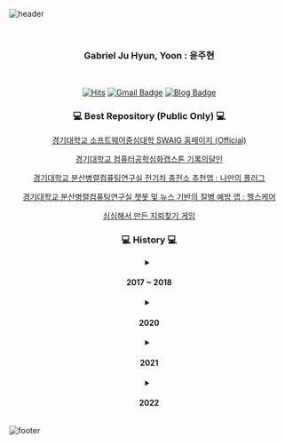 ![header](https://capsule-render.vercel.app/api?type=waving&&color=gradient&height=100&section=header&fontSize=90)

<div align = "center">
    <br>
    <h3>Gabriel Ju Hyun, Yoon : 윤주현</h3>
    <br>
    
[![Hits](https://hits.seeyoufarm.com/api/count/incr/badge.svg?url=https%3A%2F%2Fgithub.com%2Fgabrielyoon7&count_bg=%2379C83D&title_bg=%23555555&icon=&icon_color=%23E7E7E7&title=hits&edge_flat=false)](https://hits.seeyoufarm.com) [![Gmail Badge](https://img.shields.io/badge/Gmail-d14836?style=flat-square&logo=Gmail&logoColor=white&link=mailto:gabrielyoon7@gmail.com)](mailto:gabrielyoon7@gmail.com)
[![Blog Badge](http://img.shields.io/badge/-Blog-green?style=flat-square&link=https://leirbag.tistory.com/)](https://leirbag.tistory.com/)
    

<h3>💻 Best Repository (Public Only) 💻</h3>

 	
[경기대학교 소프트웨어중심대학 SWAIG 홈페이지 (Official)](https://github.com/gabrielyoon7/webp2021)
    
[경기대학교 컴퓨터공학심화캡스톤 기록의달인](https://github.com/gabrielyoon7/GIDAL)
    
[경기대학교 분산병렬컴퓨팅연구실 전기차 충전소 추천앱 : 나만의 플러그](https://github.com/KGU-DCS-LAB/myPlug)
    
[경기대학교 분산병렬컴퓨팅연구실 챗봇 및 뉴스 기반의 질병 예방 앱 : 헬스케어](https://github.com/KGU-DCS-LAB/health_app)
    
[심심해서 만든 지뢰찾기 게임](https://github.com/gabrielyoon7/Minesweeper-by-Python3)
    

    
    
<h3>💻 History 💻</h3>

<details>
    <summary><h4> 2017 ~ 2018 </h4></summary>
    경기대학교 컴퓨터공학부 입학과 동시에 군휴학
</details>

<details>
    <summary><h4> 2020 </h4></summary>
    
경기대학교 감성SW교육센터 SW기초교과 튜터 / Python (`20.09 ~ 20.12`)
    
[경기대학교 컴퓨터공학부 홈페이지](http://cs.kyonggi.ac.kr) 관리 프로젝트 (CS-HOME) 5기 `팀장` (`20.10 ~ 21.02`)
</details>    
    
<details>
    <summary><h4> 2021 </h4></summary>
    
경기대학교 감성SW교육센터 SW기초교과 튜터 `대표` / Python (`21.03 ~ 21.06`)
    
[경기대학교 인공지능전공 홈페이지](http://ai.kyonggi.ac.kr) 제작 및 서비스 (CS-HOME)  (`21.01 ~ 21.02`)

[경기대학교 컴퓨터공학부 홈페이지](http://cs.kyonggi.ac.kr) 관리 프로젝트 (CS-HOME) 6기 `팀장` (`21.03 ~ 21.12`)
    
[경기대학교 컴퓨터공학부 홈페이지](http://ai.kyonggi.ac.kr) 사물함 신청 서비스 프로젝트 진행 (CS-HOME) (`21.03 ~ 21.06`)
    
2021-1 경기대학교 BARUN 문제해결 프로젝트 (세.나.페 팀) 우수상 (학과 홈페이지 사물함 신청 서비스) (`21.06`)

[경기대학교 소프트웨어중심대학 SWAIG 홈페이지](http://swaig.kyonggi.ac.kr:8080) 제작 및 서비스 (CS-HOME) (`21.06 ~ 21.08`)

경기대학교 AI컴퓨터공학부 분산병렬컴퓨팅연구실 학부연구생 (`21.07~`)

경기대학교 감성SW교육센터 SW기초교과 튜터 `대표` / Python (`21.09 ~ 21.12`)

경기대학교 AI컴퓨터공학부 객체지향프로그래밍 튜터 / Java (`21.09 ~ 21.12`)

[경기대학교 컴퓨터공학부 홈페이지](http://ai.kyonggi.ac.kr) 졸업 요건 분석 서비스 프로젝트 진행 (`21.09 ~ 21.12`)
    
2021-2 경기대학교 BARUN 문제해결 프로젝트 (세.나.페 팀) 장려상 (학과 홈페이지 졸업 요건 분석 서비스) (`21.12`)

2021-2 경기대학교 SW상상기업 (아보카도 팀) 장려상 : 중소기업/소상공인을 위한 웹 제작 플랫폼 (`21.10 ~ 21.11`)
    
2021 추계 한국정보기술학회 대학생논문경진대회 동상 : 자기 주도적 여행 계획수립을 위한 추천 시스템 설계 (`21.11`)

2021 경기대학교 진성애교양대학 감성SW교육센터 공로상 (`21.12`)
</details>    


<details>
    <summary><h4> 2022 </h4></summary>
    
[경기대학교 컴퓨터공학부 홈페이지](http://cs.kyonggi.ac.kr) 관리 프로젝트 (CS-HOME) 7기 기술지원 (`21.12 ~ 22.02`)
    
2022 하계 한국정보기술학회 대학생논문경진대회 은상 : 개인 맞춤형 질병 유추 챗봇 애플리케이션 설계 및 구현 (`22.06`)
    
2022 하계 한국정보기술학회 대학생논문경진대회 동상 : 차세대 일기 작성 애플리케이션 설계 (`22.06`)
        
2022 하계 한국정보기술학회 대학생논문경진대회 동상 : 빅데이터 크롤링을 활용한 맞춤형 건강 뉴스 앱 (`22.06`)
    
</details>   


</div>

![footer](https://capsule-render.vercel.app/api?type=waving&&color=gradient&height=100&section=footer&fontSize=90)















<!-- 
<div>
    <img src="https://cultofthepartyparrot.com/parrots/hd/githubparrot.gif" width="30" height="30"/>
    <img src="https://cultofthepartyparrot.com/flags/hd/indiaparrot.gif" width="30" height="30"/>
    <img src="https://cultofthepartyparrot.com/parrots/asyncparrot.gif" width="36" height="30"/>
    <img src="https://cultofthepartyparrot.com/parrots/exceptionallyfastparrot.gif" width="30" height="30"/>
    <img src="https://cultofthepartyparrot.com/parrots/hd/60fpsparrot.gif" width="30" height="30"/>
    <img src="https://cultofthepartyparrot.com/parrots/hd/jumpingparrot.gif" width="30" height="30"/>
    <img src="https://cultofthepartyparrot.com/parrots/hd/opensourceparrot.gif" width="30" height="30"/>
    <img src="https://cultofthepartyparrot.com/parrots/hd/dealwithitnowparrot.gif" width="30" height="30"/>
    <img src="https://cultofthepartyparrot.com/parrots/hd/hypnoparrotlight.gif" width="30" height="30"/>
    <img src="https://cultofthepartyparrot.com/parrots/databaseparrot.gif" width="30" height="30"/>
    <img src="https://cultofthepartyparrot.com/parrots/fixparrot.gif" width="36" height="30"/>
    <img src="https://cultofthepartyparrot.com/parrots/hd/laptop_parrot.gif" width="30" height="30"/>
</div>
<div>
    <img src="https://cultofthepartyparrot.com/parrots/hd/spinningparrot.gif" width="30" height="30"/>
    <img src="https://cultofthepartyparrot.com/parrots/hd/levitationparrot.gif" width="30" height="30"/>
    <img src="https://cultofthepartyparrot.com/parrots/hd/meldparrot.gif" width="30" height="30"/>
    <img src="https://cultofthepartyparrot.com/parrots/slomoparrot.gif" width="30" height="30"/>
    <img src="https://cultofthepartyparrot.com/parrots/hd/moonwalkingparrot.gif" width="30" height="30"/>
    <img src="https://cultofthepartyparrot.com/parrots/hd/stableparrot.gif" width="30" height="30"/>
    <img src="https://cultofthepartyparrot.com/parrots/hd/scienceparrot.gif" width="30" height="30"/>
    <img src="https://cultofthepartyparrot.com/parrots/hd/pirateparrot.gif" width="30" height="30"/>
    <img src="https://cultofthepartyparrot.com/parrots/hd/footballparrot.gif" width="30" height="30"/>
    <img src="https://cultofthepartyparrot.com/parrots/hd/illuminatiparrot.gif" width="30" height="30"/>
    <img src="https://cultofthepartyparrot.com/parrots/hd/hypnoparrotdark.gif" width="30" height="30"/>
    <img src="https://cultofthepartyparrot.com/parrots/hd/mustacheparrot.gif" width="30" height="30"/>
</div>
-->

   
<!--
    
<h3>💻 Tech Stack 💻</h3>

    
![Oracle](https://img.shields.io/badge/Oracle-F80000?style=for-the-badge&logo=oracle&logoColor=white) ![MicrosoftSQLServer](https://img.shields.io/badge/Microsoft%20SQL%20Sever-CC2927?style=for-the-badge&logo=microsoft%20sql%20server&logoColor=white) ![MySQL](https://img.shields.io/badge/mysql-%2300f.svg?style=for-the-badge&logo=mysql&logoColor=white) ![MariaDB](https://img.shields.io/badge/MariaDB-003545?style=for-the-badge&logo=mariadb&logoColor=white)

![SQLite](https://img.shields.io/badge/sqlite-%2307405e.svg?style=for-the-badge&logo=sqlite&logoColor=white) ![MongoDB](https://img.shields.io/badge/MongoDB-%234ea94b.svg?style=for-the-badge&logo=mongodb&logoColor=white)

    
![NPM](https://img.shields.io/badge/NPM-%23000000.svg?style=for-the-badge&logo=npm&logoColor=white)
    
![Bootstrap](https://img.shields.io/badge/bootstrap-%23563D7C.svg?style=for-the-badge&logo=bootstrap&logoColor=white) ![Chart.js](https://img.shields.io/badge/chart.js-F5788D.svg?style=for-the-badge&logo=chart.js&logoColor=white) ![jQuery](https://img.shields.io/badge/jquery-%230769AD.svg?style=for-the-badge&logo=jquery&logoColor=white)

![React](https://img.shields.io/badge/react-%2320232a.svg?style=for-the-badge&logo=react&logoColor=%2361DAFB) ![React Native](https://img.shields.io/badge/react_native-%2320232a.svg?style=for-the-badge&logo=react&logoColor=%2361DAFB) ![Redux](https://img.shields.io/badge/redux-%23593d88.svg?style=for-the-badge&logo=redux&logoColor=white) 
    
![NodeJS](https://img.shields.io/badge/node.js-6DA55F?style=for-the-badge&logo=node.js&logoColor=white) ![Express.js](https://img.shields.io/badge/express.js-%23404d59.svg?style=for-the-badge&logo=express&logoColor=%2361DAFB) 

![Anaconda](https://img.shields.io/badge/Anaconda-%2344A833.svg?style=for-the-badge&logo=anaconda&logoColor=white) ![Qt](https://img.shields.io/badge/Qt-%23217346.svg?style=for-the-badge&logo=Qt&logoColor=white)

![Google Cloud](https://img.shields.io/badge/GoogleCloud-%234285F4.svg?style=for-the-badge&logo=google-cloud&logoColor=white)

<br>

![Adobe XD](https://img.shields.io/badge/Adobe%20XD-470137?style=for-the-badge&logo=Adobe%20XD&logoColor=#FF61F6)
![Canva](https://img.shields.io/badge/Canva-%2300C4CC.svg?style=for-the-badge&logo=Canva&logoColor=white)
    
![CSS3](https://img.shields.io/badge/css3-%231572B6.svg?style=for-the-badge&logo=css3&logoColor=white) ![HTML5](https://img.shields.io/badge/html5-%23E34F26.svg?style=for-the-badge&logo=html5&logoColor=white) ![JavaScript](https://img.shields.io/badge/javascript-%23323330.svg?style=for-the-badge&logo=javascript&logoColor=%23F7DF1E)
    
![Java](https://img.shields.io/badge/java-%23ED8B00.svg?style=for-the-badge&logo=java&logoColor=white) ![Python](https://img.shields.io/badge/python-3670A0?style=for-the-badge&logo=python&logoColor=ffdd54) ![Scala](https://img.shields.io/badge/scala-%23DC322F.svg?style=for-the-badge&logo=scala&logoColor=white) ![TypeScript](https://img.shields.io/badge/typescript-%23007ACC.svg?style=for-the-badge&logo=typescript&logoColor=white)
    
![NumPy](https://img.shields.io/badge/numpy-%23013243.svg?style=for-the-badge&logo=numpy&logoColor=white) ![PyTorch](https://img.shields.io/badge/PyTorch-%23EE4C2C.svg?style=for-the-badge&logo=PyTorch&logoColor=white) ![Pandas](https://img.shields.io/badge/pandas-%23150458.svg?style=for-the-badge&logo=pandas&logoColor=white) ![TensorFlow](https://img.shields.io/badge/TensorFlow-%23FF6F00.svg?style=for-the-badge&logo=TensorFlow&logoColor=white)
    
![Markdown](https://img.shields.io/badge/markdown-%23000000.svg?style=for-the-badge&logo=markdown&logoColor=white)
    
![Babel](https://img.shields.io/badge/Babel-F9DC3e?style=for-the-badge&logo=babel&logoColor=black) ![Gradle](https://img.shields.io/badge/Gradle-02303A.svg?style=for-the-badge&logo=Gradle&logoColor=white) ![Notion](https://img.shields.io/badge/Notion-%23000000.svg?style=for-the-badge&logo=notion&logoColor=white) ![Raspberry Pi](https://img.shields.io/badge/-RaspberryPi-C51A4A?style=for-the-badge&logo=Raspberry-Pi) ![XFCE](https://img.shields.io/badge/XFCE-%232284F2.svg?style=for-the-badge&logo=xfce&logoColor=white) 
    
![Apache](https://img.shields.io/badge/apache-%23D42029.svg?style=for-the-badge&logo=apache&logoColor=white) ![Apache Maven](https://img.shields.io/badge/Apache%20Maven-C71A36?style=for-the-badge&logo=Apache%20Maven&logoColor=white) ![Nginx](https://img.shields.io/badge/nginx-%23009639.svg?style=for-the-badge&logo=nginx&logoColor=white) ![Apache Ant](https://img.shields.io/badge/Apache%20Ant-A81C7D?style=for-the-badge&logo=Apache%20Ant&logoColor=white) 

![Git](https://img.shields.io/badge/git-%23F05033.svg?style=for-the-badge&logo=git&logoColor=white) ![GitHub](https://img.shields.io/badge/github-%23121011.svg?style=for-the-badge&logo=github&logoColor=white)

    
    
<h3>💻 What I used 💻</h3>
    
![Android Studio](https://img.shields.io/badge/Android%20Studio-3DDC84.svg?style=for-the-badge&logo=android-studio&logoColor=white) 

![Atom](https://img.shields.io/badge/Atom-%2366595C.svg?style=for-the-badge&logo=atom&logoColor=white)

![CodePen](https://img.shields.io/badge/CodePen-white?style=for-the-badge&logo=codepen&logoColor=black) ![CodeSandbox](https://img.shields.io/badge/Codesandbox-040404?style=for-the-badge&logo=codesandbox&logoColor=DBDBDB) 
    
![Eclipse](https://img.shields.io/badge/Eclipse-FE7A16.svg?style=for-the-badge&logo=Eclipse&logoColor=white) ![IntelliJ IDEA](https://img.shields.io/badge/IntelliJIDEA-000000.svg?style=for-the-badge&logo=intellij-idea&logoColor=white) ![PyCharm](https://img.shields.io/badge/pycharm-143?style=for-the-badge&logo=pycharm&logoColor=black&color=black&labelColor=green) 
    
![Vim](https://img.shields.io/badge/VIM-%2311AB00.svg?style=for-the-badge&logo=vim&logoColor=white) ![Visual Studio Code](https://img.shields.io/badge/Visual%20Studio%20Code-0078d7.svg?style=for-the-badge&logo=visual-studio-code&logoColor=white) ![Visual Studio](https://img.shields.io/badge/Visual%20Studio-5C2D91.svg?style=for-the-badge&logo=visual-studio&logoColor=white) 
    
![nVIDIA](https://img.shields.io/badge/nVIDIA-%2376B900.svg?style=for-the-badge&logo=nVIDIA&logoColor=white) ![Steam](https://img.shields.io/badge/steam-%23000000.svg?style=for-the-badge&logo=steam&logoColor=white) ![Battle.net](https://img.shields.io/badge/battle.net-%2300AEFF.svg?style=for-the-badge&logo=battle.net&logoColor=white) ![Unity](https://img.shields.io/badge/unity-%23000000.svg?style=for-the-badge&logo=unity&logoColor=white) ![Unreal Engine](https://img.shields.io/badge/unrealengine-%23313131.svg?style=for-the-badge&logo=unrealengine&logoColor=white)

![Sound Cloud](https://img.shields.io/badge/sound%20cloud-FF5500?style=for-the-badge&logo=soundcloud&logoColor=white) ![Spotify](https://img.shields.io/badge/Spotify-1ED760?style=for-the-badge&logo=spotify&logoColor=white) ![Shazam](https://img.shields.io/badge/shazam-1476FE?style=for-the-badge&logo=shazam&logoColor=white) ![YouTube Music](https://img.shields.io/badge/YouTube_Music-FF0000?style=for-the-badge&logo=youtube-music&logoColor=white)
    
![Microsoft](https://img.shields.io/badge/Microsoft-0078D4?style=for-the-badge&logo=microsoft&logoColor=white) ![Microsoft Excel](https://img.shields.io/badge/Microsoft_Excel-217346?style=for-the-badge&logo=microsoft-excel&logoColor=white) ![Microsoft PowerPoint](https://img.shields.io/badge/Microsoft_PowerPoint-B7472A?style=for-the-badge&logo=microsoft-powerpoint&logoColor=white) ![Microsoft Word](https://img.shields.io/badge/Microsoft_Word-2B579A?style=for-the-badge&logo=microsoft-word&logoColor=white)
    
![Android](https://img.shields.io/badge/Android-3DDC84?style=for-the-badge&logo=android&logoColor=white) 
    
![Cent OS](https://img.shields.io/badge/cent%20os-002260?style=for-the-badge&logo=centos&logoColor=F0F0F0) ![Kali](https://img.shields.io/badge/Kali-268BEE?style=for-the-badge&logo=kalilinux&logoColor=white) ![Linux](https://img.shields.io/badge/Linux-FCC624?style=for-the-badge&logo=linux&logoColor=black) ![Lineageos](https://img.shields.io/badge/lineageos-167C80?style=for-the-badge&logo=lineageos&logoColor=white) ![Ubuntu](https://img.shields.io/badge/Ubuntu-E95420?style=for-the-badge&logo=ubuntu&logoColor=white) ![Windows](https://img.shields.io/badge/Windows-0078D6?style=for-the-badge&logo=windows&logoColor=white) 

    
![DuckDuckGo](https://img.shields.io/badge/DuckDuckGo-DE5833?style=for-the-badge&logo=DuckDuckGo&logoColor=white) ![Google](https://img.shields.io/badge/google-4285F4?style=for-the-badge&logo=google&logoColor=white)

    
![Discord](https://img.shields.io/badge/%3CServer%3E-%237289DA.svg?style=for-the-badge&logo=discord&logoColor=white) ![Facebook](https://img.shields.io/badge/Facebook-%231877F2.svg?style=for-the-badge&logo=Facebook&logoColor=white) ![Gmail](https://img.shields.io/badge/Gmail-D14836?style=for-the-badge&logo=gmail&logoColor=white) ![Google Meet](https://img.shields.io/badge/Google%20Meet-00897B?style=for-the-badge&logo=google-meet&logoColor=white) ![Instagram](https://img.shields.io/badge/<handle>-%23E4405F.svg?style=for-the-badge&logo=Instagram&logoColor=white) ![KakaoTalk](https://img.shields.io/badge/kakaotalk-ffcd00.svg?style=for-the-badge&logo=kakaotalk&logoColor=000000) ![LinkedIn](https://img.shields.io/badge/linkedin-%230077B5.svg?style=for-the-badge&logo=linkedin&logoColor=white) ![Reddit](https://img.shields.io/badge/Reddit-FF4500?style=for-the-badge&logo=reddit&logoColor=white) ![Skype](https://img.shields.io/badge/<handle>-%2300AFF0.svg?style=for-the-badge&logo=Skype&logoColor=white) ![Slack](https://img.shields.io/badge/Slack-4A154B?style=for-the-badge&logo=slack&logoColor=white) ![](https://img.shields.io/badge/<handle>-%23FFFC00.svg?style=for-the-badge&logo=Snapchat&logoColor=white) ![Twitch](https://img.shields.io/badge/<handle>-%239146FF.svg?style=for-the-badge&logo=Twitch&logoColor=white) ![Twitter](https://img.shields.io/badge/<handle>-%231DA1F2.svg?style=for-the-badge&logo=Twitter&logoColor=white) ![WhatsApp](https://img.shields.io/badge/WhatsApp-25D366?style=for-the-badge&logo=whatsapp&logoColor=white) ![YouTube](https://img.shields.io/badge/<handle>-%23FF0000.svg?style=for-the-badge&logo=YouTube&logoColor=white) ![Zoom](https://img.shields.io/badge/Zoom-2D8CFF?style=for-the-badge&logo=zoom&logoColor=white)
    
    
![Samsung](https://img.shields.io/badge/Samsung-%231428A0.svg?style=for-the-badge&logo=samsung&logoColor=white)

![Play Store](https://img.shields.io/badge/Google_Play-414141?style=for-the-badge&logo=google-play&logoColor=white)

-->
